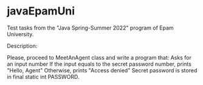 # javaEpamUni
Test tasks from the "Java Spring-Summer 2022" program of Epam University.

Description:

Please, proceed to MeetAnAgent class and write a program that:
Asks for an input number
If the input equals to the secret password number, prints "Hello, Agent"
Otherwise, prints "Access denied"
Secret password is stored in final static int PASSWORD.
